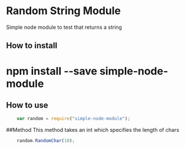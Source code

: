 # Random String Module
Simple node module to test that returns a string

## How to install 
# npm install --save simple-node-module


## How to use
```javascript
    var random = require("simple-node-module");    
```

##Method
This method takes an int which specifies the length of chars
```javascript
    random.RandomChar(10);
```